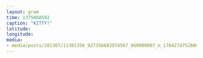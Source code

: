 ```yaml
---
layout: gram
time: 1375068502
caption: "KITTY!"
latitude: 
longitude: 
media:
- media/posts/201307/11381356_927356683974567_960909007_n_17842747528000351.jpg
---
```

